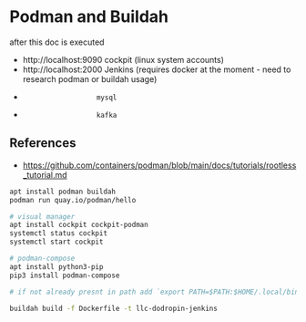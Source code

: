 # Podman and Buildah

after this doc is executed
- http://localhost:9090 cockpit (linux system accounts)
- http://localhost:2000 Jenkins (requires docker at the moment - need to research podman or buildah usage)
-                       mysql
-                       kafka

## References
- https://github.com/containers/podman/blob/main/docs/tutorials/rootless_tutorial.md

```sh
apt install podman buildah
podman run quay.io/podman/hello

# visual manager
apt install cockpit cockpit-podman
systemctl status cockpit
systemctl start cockpit

# podman-compose
apt install python3-pip
pip3 install podman-compose

# if not already presnt in path add `export PATH=$PATH:$HOME/.local/bin` to ~/.zshrc
```

```sh
buildah build -f Dockerfile -t llc-dodropin-jenkins
```
